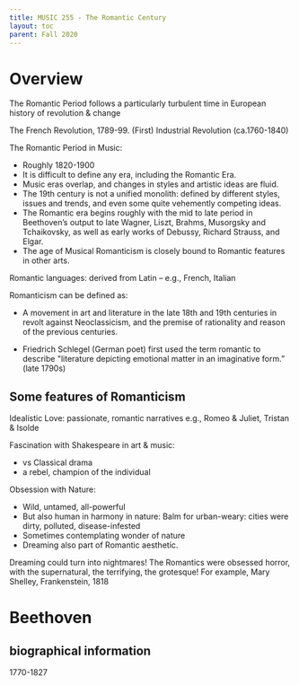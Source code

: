 ```yaml
---
title: MUSIC 255 - The Romantic Century
layout: toc
parent: Fall 2020
---
```

# Overview
The Romantic Period
follows a particularly turbulent time in European history of revolution & change

The French Revolution, 1789-99. (First) Industrial Revolution (ca.1760-1840)

The Romantic Period in Music:
- Roughly 1820-1900
- It is difficult to define any era, including the Romantic Era.
- Music eras overlap, and changes in styles and artistic ideas are fluid.
- The 19th century is not a unified monolith: defined by different styles, issues and trends, and even some quite vehemently competing ideas.
- The Romantic era begins roughly with the mid to late period in Beethoven’s output to late Wagner, Liszt, Brahms, Musorgsky and Tchaikovsky, as well as early works of Debussy, Richard Strauss, and Elgar.
- The age of Musical Romanticism is closely bound to Romantic features in other arts.

Romantic languages: derived from Latin – e.g., French, Italian

Romanticism can be defined as:
- A movement in art and literature in the late 18th and 19th centuries in revolt against Neoclassicism, and the premise of rationality and reason of the previous centuries.

- Friedrich Schlegel (German poet) first used the term romantic to describe "literature depicting emotional matter in an imaginative form.” (late 1790s)

## Some features of Romanticism

Idealistic Love:
passionate, romantic narratives
e.g., Romeo & Juliet, Tristan & Isolde


Fascination with Shakespeare in art & music:
- vs Classical drama
- a rebel, champion of the individual

Obsession with Nature:
- Wild, untamed, all-powerful
- But also human in harmony in nature: Balm for urban-weary:
cities were dirty, polluted, disease-infested
- Sometimes contemplating wonder of nature
- Dreaming also part of Romantic aesthetic.

Dreaming could turn into nightmares!
The Romantics were obsessed horror, with the supernatural, the terrifying, the grotesque! For example,  Mary Shelley, Frankenstein, 1818

# Beethoven
## biographical information
1770-1827
